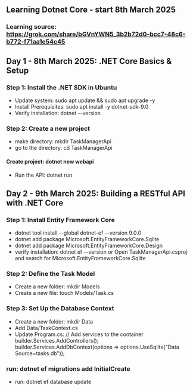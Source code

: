 ## Learning Dotnet Core - start 8th March 2025
### Learning source: https://grok.com/share/bGVnYWN5_3b2b72d0-bcc7-48c6-b772-f71aa1e54c45

## Day 1 - 8th March 2025: .NET Core Basics & Setup
### Step 1: Install the .NET SDK in Ubuntu
- Update system: sudo apt update && sudo apt upgrade -y
- Install Prerequisites: sudo apt install -y dotnet-sdk-9.0
- Verify installation: dotnet --version

### Step 2: Create a new project
- make directory: mkdir TaskManagerApi
- go to the directory: cd TaskManagerApi

#### Create project: dotnet new webapi
- Run the API: dotnet run

## Day 2 - 9th March 2025: Building a RESTful API with .NET Core
### Step 1: Install Entity Framework Core
- dotnet tool install --global dotnet-ef --version 9.0.0
- dotnet add package Microsoft.EntityFrameworkCore.Sqlite
- dotnet add package Microsoft.EntityFrameworkCore.Design
- verify installation: dotnet ef --version or Open TaskManagerApi.csproj and search for Microsoft.EntityFrameworkCore.Sqlite

### Step 2: Define the Task Model
- Create a new folder: mkdir Models
- Create a new file: touch Models/Task.cs

### Step 3: Set Up the Database Context
- Create a new folder: mkdir Data
- Add Data/TaskContext.cs
- Update Program.cs:
// Add services to the container
builder.Services.AddControllers();
builder.Services.AddDbContext<TaskContext>(options =>
    options.UseSqlite("Data Source=tasks.db"));

### run: dotnet ef migrations add InitialCreate
- run: dotnet ef database update